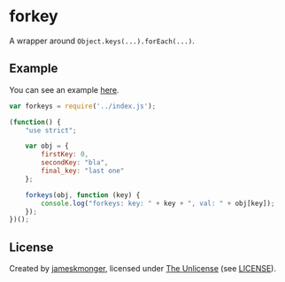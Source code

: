 # forkey

A wrapper around `Object.keys(...).forEach(...)`.

## Example

You can see an example [here](test/readme_example.js).

```javascript
var forkeys = require('../index.js');

(function() {
    "use strict";

    var obj = {
        firstKey: 0,
        secondKey: "bla",
        final_key: "last one"
    };

    forkeys(obj, function (key) {
        console.log("forkeys: key: " + key + ", val: " + obj[key]);
    });
})();
```

## License
Created by [jameskmonger](http://github.com/jameskmonger), licensed under [The Unlicense](http://unlicense.org) (see [LICENSE](/LICENSE)).
